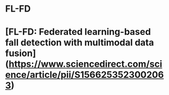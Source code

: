 # FL-FD
# [FL-FD: Federated learning-based fall detection with multimodal data fusion] (https://www.sciencedirect.com/science/article/pii/S1566253523002063)
